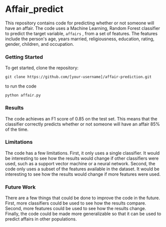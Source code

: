 # Affair_predict
 
This repository contains code for predicting whether or not someone will have an affair. The code uses a Machine Learning, Random Forest classifier to predict the target variable, `affairs`  , from a set of features. The features include the person's age, years married, religiousness, education, rating, gender, children, and occupation.

<h3>Getting Started</h3>
<p>To get started, clone the repository: </p>

``` git clone https://github.com/[your-username]/affair-prediction.git ```

<p> to run the code </p>

``` python affair.py ```
<h3>Results</h3>
The code achieves an F1 score of 0.85 on the test set. This means that the classifier correctly predicts whether or not someone will have an affair 85% of the time.

<h3>Limitations</h3>
The code has a few limitations. First, it only uses a single classifier. It would be interesting to see how the results would change if other classifiers were used, such as a support vector machine or a neural network. Second, the code only uses a subset of the features available in the dataset. It would be interesting to see how the results would change if more features were used.

<h3>Future Work</h3>
There are a few things that could be done to improve the code in the future. First, more classifiers could be used to see how the results compare. Second, more features could be used to see how the results change. Finally, the code could be made more generalizable so that it can be used to predict affairs in other populations.
